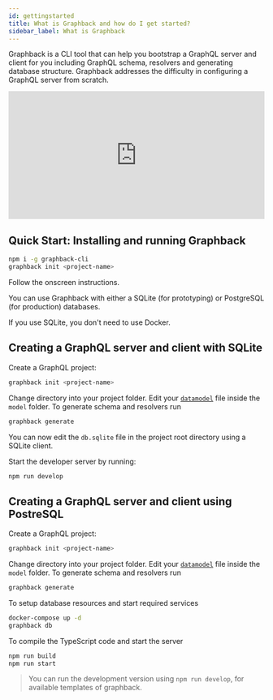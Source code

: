 ```yaml
---
id: gettingstarted
title: What is Graphback and how do I get started?
sidebar_label: What is Graphback
---
```


Graphback is a CLI tool that can help you bootstrap a GraphQL server and client for you including GraphQL schema, resolvers and generating database structure. Graphback addresses the difficulty in configuring a GraphQL server from scratch.

<div style="width:100%;height:0;padding-bottom:50%;position:relative;"><iframe src="https://giphy.com/embed/Uov4EC4W3G74TtWZKf" width="100%" height="100%" style="position:absolute" frameBorder="0" class="giphy-embed" allowFullScreen></iframe></div>

## Quick Start: Installing and running Graphback
```bash
npm i -g graphback-cli
graphback init <project-name>
```
Follow the onscreen instructions.

You can use Graphback with either a SQLite (for prototyping) or PostgreSQL (for production) databases.

If you use SQLite, you don't need to use Docker.

## Creating a GraphQL server and client with SQLite

Create a GraphQL project:
```bash
graphback init <project-name>
```

Change directory into your project folder. Edit your [`datamodel`](/docs/datamodel) file inside the `model` folder. To generate schema and resolvers run 
```bash
graphback generate
``` 

You can now edit the `db.sqlite` file in the project root directory using a SQLite client. 

Start the developer server by running:

```bash
npm run develop
```

## Creating a GraphQL server and client using PostreSQL


Create a GraphQL project:
```bash
graphback init <project-name>
```

Change directory into your project folder. Edit your [`datamodel`](/docs/datamodel) file inside the `model` folder. To generate schema and resolvers run 
```bash
graphback generate
``` 

To setup database resources and start required services
```bash
docker-compose up -d
graphback db
```

To compile the TypeScript code and start the server
```bash
npm run build
npm run start
```

> You can run the development version using `npm run develop`, for available templates of graphback.